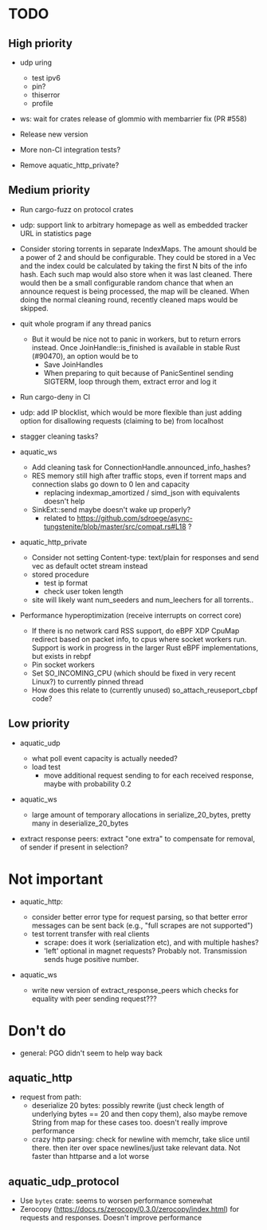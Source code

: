 # TODO

## High priority

* udp uring
  * test ipv6
  * pin?
  * thiserror
  * profile

* ws: wait for crates release of glommio with membarrier fix (PR #558)
* Release new version
* More non-CI integration tests?
* Remove aquatic_http_private?

## Medium priority

* Run cargo-fuzz on protocol crates
* udp: support link to arbitrary homepage as well as embedded tracker URL in statistics page

* Consider storing torrents in separate IndexMaps. The amount should be a power
  of 2 and should be configurable. They could be stored in a Vec and the index
  could be calculated by taking the first N bits of the info hash. Each such map
  would also store when it was last cleaned. There would then be a small
  configurable random chance that when an announce request is being processed,
  the map will be cleaned. When doing the normal cleaning round, recently
  cleaned maps would be skipped.

* quit whole program if any thread panics
  * But it would be nice not to panic in workers, but to return errors instead.
    Once JoinHandle::is_finished is available in stable Rust (#90470), an
    option would be to
     * Save JoinHandles
     * When preparing to quit because of PanicSentinel sending SIGTERM, loop
       through them, extract error and log it

* Run cargo-deny in CI

* udp: add IP blocklist, which would be more flexible than just adding option
  for disallowing requests (claiming to be) from localhost

* stagger cleaning tasks?

* aquatic_ws
  * Add cleaning task for ConnectionHandle.announced_info_hashes?
  * RES memory still high after traffic stops, even if torrent maps and connection slabs go down to 0 len and capacity
    * replacing indexmap_amortized / simd_json with equivalents doesn't help
  * SinkExt::send maybe doesn't wake up properly?
    * related to https://github.com/sdroege/async-tungstenite/blob/master/src/compat.rs#L18 ?

* aquatic_http_private
  * Consider not setting Content-type: text/plain for responses and send vec as default octet stream instead
  * stored procedure
    * test ip format
    * check user token length
  * site will likely want num_seeders and num_leechers for all torrents..

* Performance hyperoptimization (receive interrupts on correct core)
  * If there is no network card RSS support, do eBPF XDP CpuMap redirect based on packet info, to
    cpus where socket workers run. Support is work in progress in the larger Rust eBPF
    implementations, but exists in rebpf
  * Pin socket workers
  * Set SO_INCOMING_CPU (which should be fixed in very recent Linux?) to currently pinned thread
  * How does this relate to (currently unused) so_attach_reuseport_cbpf code?

## Low priority

* aquatic_udp
  * what poll event capacity is actually needed?
  * load test
      * move additional request sending to for each received response, maybe
        with probability 0.2

* aquatic_ws
  * large amount of temporary allocations in serialize_20_bytes, pretty many in deserialize_20_bytes

* extract response peers: extract "one extra" to compensate for removal,
  of sender if present in selection?

# Not important

* aquatic_http:
  * consider better error type for request parsing, so that better error
    messages can be sent back (e.g., "full scrapes are not supported")
  * test torrent transfer with real clients
    * scrape: does it work (serialization etc), and with multiple hashes?
    * 'left' optional in magnet requests? Probably not. Transmission sends huge
      positive number.

* aquatic_ws
  * write new version of extract_response_peers which checks for equality with
    peer sending request???

# Don't do

* general: PGO didn't seem to help way back

## aquatic_http
* request from path:
  * deserialize 20 bytes: possibly rewrite (just check length of underlying
    bytes == 20 and then copy them), also maybe remove String from map for
    these cases too. doesn't really improve performance
  * crazy http parsing: check for newline with memchr, take slice until
    there. then iter over space newlines/just take relevant data. Not faster
    than httparse and a lot worse

## aquatic_udp_protocol
* Use `bytes` crate: seems to worsen performance somewhat
* Zerocopy (https://docs.rs/zerocopy/0.3.0/zerocopy/index.html) for requests
  and responses. Doesn't improve performance

